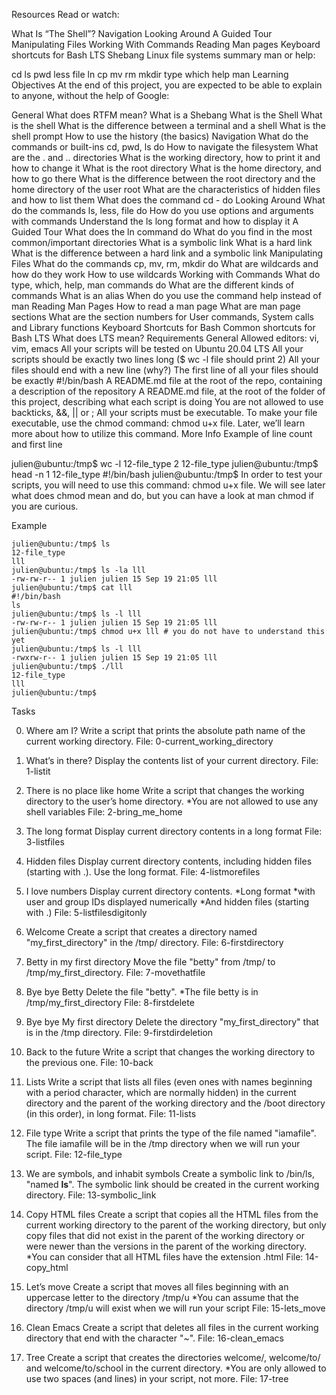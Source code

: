 Resources
Read or watch:

What Is “The Shell”?
Navigation
Looking Around
A Guided Tour
Manipulating Files
Working With Commands
Reading Man pages
Keyboard shortcuts for Bash
LTS
Shebang
Linux file systems summary
man or help:

cd
ls
pwd
less
file
ln
cp
mv
rm
mkdir
type
which
help
man
Learning Objectives
At the end of this project, you are expected to be able to explain to anyone, without the help of Google:

General
What does RTFM mean?
What is a Shebang
What is the Shell
What is the shell
What is the difference between a terminal and a shell
What is the shell prompt
How to use the history (the basics)
Navigation
What do the commands or built-ins cd, pwd, ls do
How to navigate the filesystem
What are the . and .. directories
What is the working directory, how to print it and how to change it
What is the root directory
What is the home directory, and how to go there
What is the difference between the root directory and the home directory of the user root
What are the characteristics of hidden files and how to list them
What does the command cd - do
Looking Around
What do the commands ls, less, file do
How do you use options and arguments with commands
Understand the ls long format and how to display it
A Guided Tour
What does the ln command do
What do you find in the most common/important directories
What is a symbolic link
What is a hard link
What is the difference between a hard link and a symbolic link
Manipulating Files
What do the commands cp, mv, rm, mkdir do
What are wildcards and how do they work
How to use wildcards
Working with Commands
What do type, which, help, man commands do
What are the different kinds of commands
What is an alias
When do you use the command help instead of man
Reading Man Pages
How to read a man page
What are man page sections
What are the section numbers for User commands, System calls and Library functions
Keyboard Shortcuts for Bash
Common shortcuts for Bash
LTS
What does LTS mean?
Requirements
General
Allowed editors: vi, vim, emacs
All your scripts will be tested on Ubuntu 20.04 LTS
All your scripts should be exactly two lines long ($ wc -l file should print 2)
All your files should end with a new line (why?)
The first line of all your files should be exactly #!/bin/bash
A README.md file at the root of the repo, containing a description of the repository
A README.md file, at the root of the folder of this project, describing what each script is doing
You are not allowed to use backticks, &&, || or ;
All your scripts must be executable. To make your file executable, use the chmod command: chmod u+x file. Later, we’ll learn more about how to utilize this command.
More Info
Example of line count and first line

julien@ubuntu:/tmp$ wc -l 12-file_type 
2 12-file_type
julien@ubuntu:/tmp$ head -n 1 12-file_type 
#!/bin/bash
julien@ubuntu:/tmp$ 
In order to test your scripts, you will need to use this command: chmod u+x file. We will see later what does chmod mean and do, but you can have a look at man chmod if you are curious.

Example

```
julien@ubuntu:/tmp$ ls
12-file_type
lll
julien@ubuntu:/tmp$ ls -la lll
-rw-rw-r-- 1 julien julien 15 Sep 19 21:05 lll
julien@ubuntu:/tmp$ cat lll
#!/bin/bash
ls
julien@ubuntu:/tmp$ ls -l lll
-rw-rw-r-- 1 julien julien 15 Sep 19 21:05 lll
julien@ubuntu:/tmp$ chmod u+x lll # you do not have to understand this yet
julien@ubuntu:/tmp$ ls -l lll
-rwxrw-r-- 1 julien julien 15 Sep 19 21:05 lll
julien@ubuntu:/tmp$ ./lll
12-file_type
lll
julien@ubuntu:/tmp$
```

Tasks

0. Where am I?
Write a script that prints the absolute path name of the current working directory.
File: 0-current_working_directory

1. What’s in there?
Display the contents list of your current directory.
File: 1-listit

2. There is no place like home
Write a script that changes the working directory to the user’s home directory.
*You are not allowed to use any shell variables
File: 2-bring_me_home

3. The long format
Display current directory contents in a long format
File: 3-listfiles

4. Hidden files
Display current directory contents, including hidden files (starting with .). Use the long format.
File: 4-listmorefiles

5. I love numbers
Display current directory contents.
*Long format
*with user and group IDs displayed numerically
*And hidden files (starting with .)
File: 5-listfilesdigitonly

6. Welcome
Create a script that creates a directory named "my_first_directory" in the /tmp/ directory.
File: 6-firstdirectory

7. Betty in my first directory
Move the file "betty" from /tmp/ to /tmp/my_first_directory.
File: 7-movethatfile

8. Bye bye Betty
Delete the file "betty".
*The file betty is in /tmp/my_first_directory
File: 8-firstdelete

9. Bye bye My first directory
Delete the directory "my_first_directory" that is in the /tmp directory.
File: 9-firstdirdeletion

10. Back to the future
Write a script that changes the working directory to the previous one.
File: 10-back

11. Lists
Write a script that lists all files (even ones with names beginning with a period character, which are normally hidden) in the current directory and the parent of the working directory and the /boot directory (in this order), in long format.
File: 11-lists

12. File type
Write a script that prints the type of the file named "iamafile". The file iamafile will be in the /tmp directory when we will run your script.
File: 12-file_type

13. We are symbols, and inhabit symbols
Create a symbolic link to /bin/ls, "named __ls__". The symbolic link should be created in the current working directory.
File: 13-symbolic_link

14. Copy HTML files
Create a script that copies all the HTML files from the current working directory to the parent of the working directory, but only copy files that did not exist in the parent of the working directory or were newer than the versions in the parent of the working directory.
*You can consider that all HTML files have the extension .html
File: 14-copy_html

15. Let’s move
Create a script that moves all files beginning with an uppercase letter to the directory /tmp/u
*You can assume that the directory /tmp/u will exist when we will run your script
File: 15-lets_move

16. Clean Emacs
Create a script that deletes all files in the current working directory that end with the character "~".
File: 16-clean_emacs

17. Tree
Create a script that creates the directories welcome/, welcome/to/ and welcome/to/school in the current directory.
*You are only allowed to use two spaces (and lines) in your script, not more.
File: 17-tree